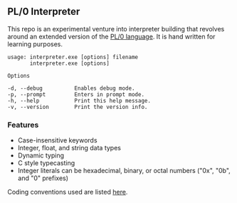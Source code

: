 ## PL/0 Interpreter

This repo is an experimental venture into interpreter building that revolves
around an extended version of the [PL/0 language](https://en.wikipedia.org/wiki/PL/0).
It is hand written for learning purposes.

```
usage: interpreter.exe [options] filename
       interpreter.exe [options]

Options

-d, --debug          Enables debug mode.
-p, --prompt         Enters in prompt mode.
-h, --help           Print this help message.
-v, --version        Print the version info.
```

### Features
 - Case-insensitive keywords
 - Integer, float, and string data types
 - Dynamic typing
 - C style typecasting
 - Integer literals can be hexadecimal, binary, or octal numbers ("0x", "0b", and "0" prefixes)

Coding conventions used are listed [here](https://docs.microsoft.com/en-us/dotnet/csharp/fundamentals/coding-style/coding-conventions).
